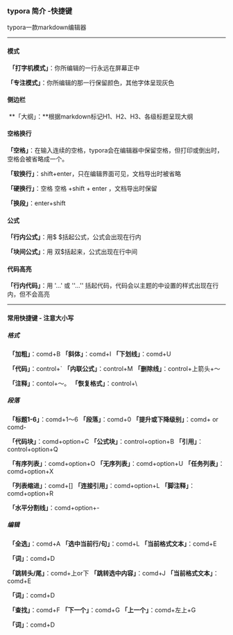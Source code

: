 ###  typora 简介 -快捷键

typora一款markdown编辑器

------



#### 模式 

​			**「打字机模式」**：你所编辑的一行永远在屏幕正中

​			**「专注模式」**：你所编辑的那一行保留颜色，其他字体呈现灰色



#### 侧边栏

​			**「大纲」：**根据markdown标记H1、H2、H3、各级标题呈现大纲



#### 空格换行

**「空格」**：在输入连续的空格，typora会在编辑器中保留空格，但打印或倒出时，空格会被省略成一个。

**「软换行」**：shift+enter，只在编辑界面可见，文档导出时被省略

**「硬换行」**：空格 空格 +shift + enter ，文档导出时保留

**「换段」**：enter+shift   

#### 

#### 公式

**「行内公式」**：用$ $括起公式，公式会出现在行内

**「块间公式」**：用 双$括起来，公式出现在行中间





#### 代码高亮

**「行内代码」**：用 '...' 或 ''...'' 括起代码，代码会以主题的中设置的样式出现在行内，但不会高亮



------



#### 常用快捷键 - 注意大小写

##### 	格式

​	**「加粗」**：comd+B		**「斜体」**：comd+I		**「下划线」**：comd+U	

​	**「代码」**：control+`  	**「内联公式」**：control+M   **「删除线」**：control+上箭头+～

​	**「注释」**：contol+～。   **「恢复格式」**：control+\

##### 	段落

​	**「标题1-6」**：comd+1～6		**「段落」**：comd+0		**「提升或下降级别」**：comd+ or comd-	

​	**「代码块」**：comd+option+C  	**「公式块」**：control+option+B   **「引用」**：control+option+Q

​	**「有序列表」**：comd+option+O	**「无序列表」**：comd+option+U    	**「任务列表」**：comd+option+X

​	**「列表缩进」**：comd+[]		**「连接引用」**：comd+option+L		**「脚注释」**：comd+option+R

​    **「水平分割线」**：comd+option+-

##### 编辑

​	**「全选」**：comd+A		**「选中当前行/句」**：comd+L		**「当前格式文本」**：comd+E

​	**「词」**：comd+D	



​	**「跳转头/尾」**：comd+上or下		**「跳转选中内容」**：comd+J		**「当前格式文本」**：comd+E

​	**「词」**：comd+D	



​	**「查找」**：comd+F		**「下一个」**：comd+G		**「上一个」**：comd+左上+G

​	**「词」**：comd+D	



